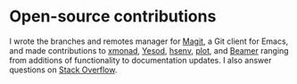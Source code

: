 # Open-source contributions

I wrote the branches and remotes manager for [Magit](http://magit.github.io/magit), a Git client for Emacs, and made contributions to [xmonad](http://xmonad.org), [Yesod](http://yesodweb.com), [hsenv](http://hackage.haskell.org/package/hsenv), [plot](http://hackage.haskell.org/package/plot), and [Beamer](http://bitbucket.org/rivanvx/beamer/wiki/Home) ranging from additions of functionality to documentation updates.
I also answer questions on [Stack Overflow](http://stackoverflow.com/users/1077893/nicolas-dudebout).
